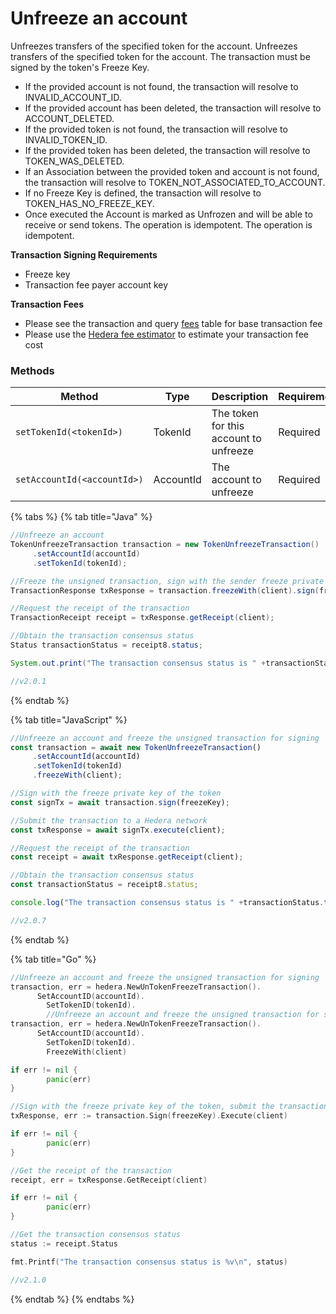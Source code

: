 # Unfreeze an account

Unfreezes transfers of the specified token for the account. Unfreezes transfers of the specified token for the account. The transaction must be signed by the token's Freeze Key.

* If the provided account is not found, the transaction will resolve to INVALID\_ACCOUNT\_ID.
* If the provided account has been deleted, the transaction will resolve to ACCOUNT\_DELETED.
* If the provided token is not found, the transaction will resolve to INVALID\_TOKEN\_ID.
* If the provided token has been deleted, the transaction will resolve to TOKEN\_WAS\_DELETED.
* If an Association between the provided token and account is not found, the transaction will resolve to TOKEN\_NOT\_ASSOCIATED\_TO\_ACCOUNT.
* If no Freeze Key is defined, the transaction will resolve to TOKEN\_HAS\_NO\_FREEZE\_KEY.
* Once executed the Account is marked as Unfrozen and will be able to receive or send tokens. The operation is idempotent. The operation is idempotent.

**Transaction Signing Requirements**

* Freeze key
* Transaction fee payer account key

**Transaction Fees**

* Please see the transaction and query [fees](../../../networks/mainnet/fees/#transaction-and-query-fees) table for base transaction fee
* Please use the [Hedera fee estimator](https://hedera.com/fees) to estimate your transaction fee cost

### Methods

| Method                            | Type      | Description                            | Requirement |
| --------------------------------- | --------- | -------------------------------------- | ----------- |
| `setTokenId(<tokenId>)`     | TokenId   | The token for this account to unfreeze | Required    |
| `setAccountId(<accountId>)` | AccountId | The account to unfreeze                | Required    |

{% tabs %}
{% tab title="Java" %}
```java
//Unfreeze an account
TokenUnfreezeTransaction transaction = new TokenUnfreezeTransaction()
     .setAccountId(accountId)
     .setTokenId(tokenId);

//Freeze the unsigned transaction, sign with the sender freeze private key of the token, submit the transaction to a Hedera network
TransactionResponse txResponse = transaction.freezeWith(client).sign(freezeKey).execute(client);

//Request the receipt of the transaction
TransactionReceipt receipt = txResponse.getReceipt(client);

//Obtain the transaction consensus status
Status transactionStatus = receipt8.status;

System.out.print("The transaction consensus status is " +transactionStatus);

//v2.0.1
```
{% endtab %}

{% tab title="JavaScript" %}
```javascript
//Unfreeze an account and freeze the unsigned transaction for signing
const transaction = await new TokenUnfreezeTransaction()
     .setAccountId(accountId)
     .setTokenId(tokenId)
     .freezeWith(client);

//Sign with the freeze private key of the token 
const signTx = await transaction.sign(freezeKey);

//Submit the transaction to a Hedera network
const txResponse = await signTx.execute(client);

//Request the receipt of the transaction
const receipt = await txResponse.getReceipt(client);

//Obtain the transaction consensus status
const transactionStatus = receipt8.status;

console.log("The transaction consensus status is " +transactionStatus.toString());

//v2.0.7
```
{% endtab %}

{% tab title="Go" %}
```go
//Unfreeze an account and freeze the unsigned transaction for signing
transaction, err = hedera.NewUnTokenFreezeTransaction().
      SetAccountID(accountId).
        SetTokenID(tokenId).
        //Unfreeze an account and freeze the unsigned transaction for signing
transaction, err = hedera.NewUnTokenFreezeTransaction().
      SetAccountID(accountId).
        SetTokenID(tokenId).
        FreezeWith(client)

if err != nil {
        panic(err)
}

//Sign with the freeze private key of the token, submit the transaction to a Hedera network
txResponse, err := transaction.Sign(freezeKey).Execute(client)

if err != nil {
        panic(err)
}

//Get the receipt of the transaction
receipt, err = txResponse.GetReceipt(client)

if err != nil {
        panic(err)
}

//Get the transaction consensus status
status := receipt.Status

fmt.Printf("The transaction consensus status is %v\n", status)

//v2.1.0
```
{% endtab %}
{% endtabs %}
